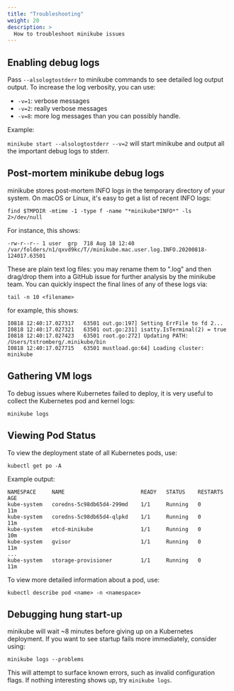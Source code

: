 ```yaml
---
title: "Troubleshooting"
weight: 20
description: >
  How to troubleshoot minikube issues
---
```


## Enabling debug logs

Pass `--alsologtostderr` to minikube commands to see detailed log output output. To increase the log verbosity, you can use:

* `-v=1`: verbose messages
* `-v=2`: really verbose messages
* `-v=8`: more log messages than you can possibly handle.

Example:

`minikube start --alsologtostderr --v=2` will start minikube and output all the important debug logs to stderr.

## Post-mortem minikube debug logs

minikube stores post-mortem INFO logs in the temporary directory of your system. On macOS or Linux, it's easy to get a list of recent INFO logs:

```shell
find $TMPDIR -mtime -1 -type f -name "*minikube*INFO*" -ls  2>/dev/null
```

For instance, this shows:

`-rw-r--r-- 1 user  grp  718 Aug 18 12:40 /var/folders/n1/qxvd9kc/T//minikube.mac.user.log.INFO.20200818-124017.63501`

These are plain text log files: you may rename them to "<filename>.log" and then drag/drop them into a GitHub issue for further analysis by the minikube team. You can quickly inspect the final lines of any of these logs via:
  
```shell
tail -n 10 <filename>
```

for example, this shows:

```
I0818 12:40:17.027317   63501 out.go:197] Setting ErrFile to fd 2...
I0818 12:40:17.027321   63501 out.go:231] isatty.IsTerminal(2) = true
I0818 12:40:17.027423   63501 root.go:272] Updating PATH: /Users/tstromberg/.minikube/bin
I0818 12:40:17.027715   63501 mustload.go:64] Loading cluster: minikube
```

## Gathering VM logs

To debug issues where Kubernetes failed to deploy, it is very useful to collect the Kubernetes pod and kernel logs:

```shell
minikube logs
```

## Viewing Pod Status

To view the deployment state of all Kubernetes pods, use:

```shell
kubectl get po -A
```

Example output:

```shell
NAMESPACE     NAME                        READY   STATUS    RESTARTS   AGE
kube-system   coredns-5c98db65d4-299md    1/1     Running   0          11m
kube-system   coredns-5c98db65d4-qlpkd    1/1     Running   0          11m
kube-system   etcd-minikube               1/1     Running   0          10m
kube-system   gvisor                      1/1     Running   0          11m
...
kube-system   storage-provisioner         1/1     Running   0          11m
```

To view more detailed information about a pod, use:

```shell
kubectl describe pod <name> -n <namespace>
```

## Debugging hung start-up

minikube will wait ~8 minutes before giving up on a Kubernetes deployment. If you want to see startup fails more immediately, consider using:

```shell
minikube logs --problems
```

This will attempt to surface known errors, such as invalid configuration flags. If nothing interesting shows up, try `minikube logs`.
